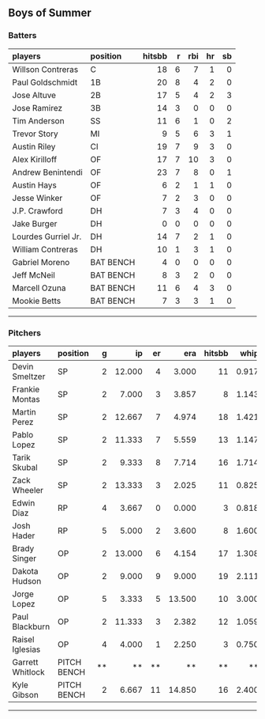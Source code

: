 ## Boys of Summer

### Batters

 
|players             |position  | hitsbb|  r| rbi| hr| sb| 
|:-------------------|:---------|------:|--:|---:|--:|--:| 
|Willson Contreras   |C         |     18|  6|   7|  1|  0| 
|Paul Goldschmidt    |1B        |     20|  8|   4|  2|  0| 
|Jose Altuve         |2B        |     17|  5|   4|  2|  3| 
|Jose Ramirez        |3B        |     14|  3|   0|  0|  0| 
|Tim Anderson        |SS        |     11|  6|   1|  0|  2| 
|Trevor Story        |MI        |      9|  5|   6|  3|  1| 
|Austin Riley        |CI        |     19|  7|   9|  3|  0| 
|Alex Kirilloff      |OF        |     17|  7|  10|  3|  0| 
|Andrew Benintendi   |OF        |     23|  7|   8|  0|  1| 
|Austin Hays         |OF        |      6|  2|   1|  1|  0| 
|Jesse Winker        |OF        |      7|  2|   3|  0|  0| 
|J.P. Crawford       |DH        |      7|  3|   4|  0|  0| 
|Jake Burger         |DH        |      0|  0|   0|  0|  0| 
|Lourdes Gurriel Jr. |DH        |     14|  7|   2|  1|  0| 
|William Contreras   |DH        |     10|  1|   3|  1|  0| 
|Gabriel Moreno      |BAT BENCH |      4|  0|   0|  0|  0| 
|Jeff McNeil         |BAT BENCH |      8|  3|   2|  0|  0| 
|Marcell Ozuna       |BAT BENCH |     11|  6|   4|  3|  0| 
|Mookie Betts        |BAT BENCH |      7|  3|   3|  1|  0| 


* * *

### Pitchers

 
|players          |position    |  g|     ip| er|    era| hitsbb|  whip| so|  w| sv| 
|:----------------|:-----------|--:|------:|--:|------:|------:|-----:|--:|--:|--:| 
|Devin Smeltzer   |SP          |  2| 12.000|  4|  3.000|     11| 0.917| 12|  0|  0| 
|Frankie Montas   |SP          |  2|  7.000|  3|  3.857|      8| 1.143|  8|  0|  0| 
|Martin Perez     |SP          |  2| 12.667|  7|  4.974|     18| 1.421| 10|  2|  0| 
|Pablo Lopez      |SP          |  2| 11.333|  7|  5.559|     13| 1.147| 10|  0|  0| 
|Tarik Skubal     |SP          |  2|  9.333|  8|  7.714|     16| 1.714|  6|  0|  0| 
|Zack Wheeler     |SP          |  2| 13.333|  3|  2.025|     11| 0.825| 13|  1|  0| 
|Edwin Diaz       |RP          |  4|  3.667|  0|  0.000|      3| 0.818|  9|  0|  2| 
|Josh Hader       |RP          |  5|  5.000|  2|  3.600|      8| 1.600|  9|  0|  3| 
|Brady Singer     |OP          |  2| 13.000|  6|  4.154|     17| 1.308| 14|  0|  0| 
|Dakota Hudson    |OP          |  2|  9.000|  9|  9.000|     19| 2.111|  5|  1|  0| 
|Jorge Lopez      |OP          |  5|  3.333|  5| 13.500|     10| 3.000|  8|  0|  1| 
|Paul Blackburn   |OP          |  2| 11.333|  3|  2.382|     12| 1.059| 12|  0|  0| 
|Raisel Iglesias  |OP          |  4|  4.000|  1|  2.250|      3| 0.750|  5|  0|  2| 
|Garrett Whitlock |PITCH BENCH | **|     **| **|     **|     **|    **| **| **| **| 
|Kyle Gibson      |PITCH BENCH |  2|  6.667| 11| 14.850|     16| 2.400|  4|  0|  0| 


* * *


